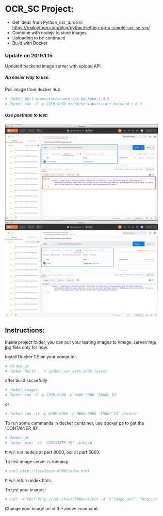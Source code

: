 # OCR_SC Project:

* Get ideas from Python_ocr_turorial: https://realpython.com/blog/python/setting-up-a-simple-ocr-server/
* Combine with nodejs to store images
* Uploading to be continued
* Build with Docker

### Update on 2019.1.15
Updated backend image server with upload API.

##### An easier way to use:
Pull image from docker hub.
```sh
# docker pull miedocker/ubuntu-ocr-backend:1.0.0
# docker run -d -p 8080:8080 miedocker/ubuntu-ocr-backend:1.0.0
```
##### Use postman to test:
![Image of Testing with Postman-1](https://raw.githubusercontent.com/iversonzpy/OCR_SC/upload_server/files/postman_test1.jpg)
![Image of Testing with Postman-2](https://raw.githubusercontent.com/iversonzpy/OCR_SC/upload_server/files/postman_test2.jpg)


## Instructions:

Inside project folder, you can put your testing images to /image_server/img/, jpg files only for now.

Install Docker CE on your computer. 
```sh
# cd OCR_SC
# docker build . -t python_ocr_with_node:latest
```
after build succefully
```sh
# docker images
# docker run -d -p 8000:8000 -p 5000:5000 'IMAGE_ID'
```
or
```sh
# docker run -it -p 8000:8000 -p 5000:5000 'IMAGE_ID' /bin/sh
```

To run some commands in docker container, use docker ps to get the 'CONTAINER_ID':
```sh
# docker ps
# docker exec -it 'CONTAINER_ID' /bin/sh
```

It will run nodejs at port 8000, ocr at port 5000.

To test image server is running:
```sh
# curl http://localhost:8000/index.html
```
It will return index.html.

To test your images: 
```sh
# curl -X POST http://localhost:5000/v1/ocr -d '{"image_url": "http://localhost:8000/img/sample2.jpg"}' -H "Content-Type: application/json"
```
Change your image url in the above command.
